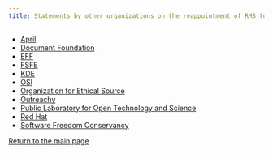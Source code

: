 ```yaml
---
title: Statements by other organizations on the reappointment of RMS to the FSF board
---
```


- [April](https://www.april.org/en/richard-stallman-back-board-free-software-foundation)
- [Document Foundation](https://blog.documentfoundation.org/blog/2021/03/25/statement-on-rms-and-fsf/)
- [EFF](https://www.eff.org/deeplinks/2021/03/statement-re-election-richard-stallman-fsf-board)
- [FSFE](https://fsfe.org/news/2021/news-20210324-01.en.html)
- [KDE](https://ev.kde.org//2021/03/24/on-the-reappointment-of-rms-fsf/)
- [OSI](https://opensource.org/OSI_Response)
- [Organization for Ethical Source](https://ethicalsource.dev/blog/statement-on-richard-stallman/)
- [Outreachy](https://www.outreachy.org/blog/2021-03-23/fsf-participation-barred/)
- [Public Laboratory for Open Technology and Science](https://publiclab.org/notes/jmacha/03-25-2021/public-lab-calls-for-the-immediate-removal-of-richard-stallman)
- [Red Hat](https://www.redhat.com/en/blog/red-hat-statement-about-richard-stallmans-return-free-software-foundation-board)
- [Software Freedom Conservancy](https://sfconservancy.org/blog/2021/mar/23/outreachy-fsf/)

[Return to the main page][1]

[1]: https://rms-open-letter.github.io/
